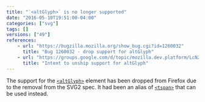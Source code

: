```yaml
---
title: "`<altGlyph>` is no longer supported"
date: "2016-05-10T19:51:00-04:00"
categories: ["svg"]
tags: []
versions: ["49"]
references:
    - url: "https://bugzilla.mozilla.org/show_bug.cgi?id=1260032"
      title: "Bug 1260032 - drop support for altGlyph"
    - url: "https://groups.google.com/d/topic/mozilla.dev.platform/LcN2jd9gGiM/discussion"
      title: "Intent to unship support for altGlyph"
---
```

The support for the [`<altGlyph>`](https://developer.mozilla.org/docs/Web/SVG/Element/altGlyph) element has been dropped from Firefox due to the removal from the SVG2 spec. It had been an alias of [`<tspan>`](https://developer.mozilla.org/docs/Web/SVG/Element/tspan) that can be used instead.
